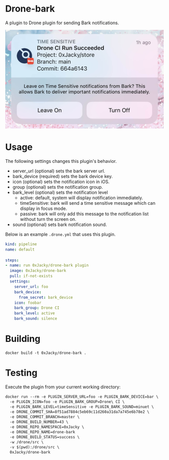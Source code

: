 # Drone-bark
A plugin to Drone plugin for sending Bark notifications.

![Screenshot](screenshot.jpg)

# Usage

The following settings changes this plugin's behavior.

* server_url (optional) sets the bark server url.
* bark_device (required) sets the bark device key.
* icon (optional) sets the notification icon in iOS.
* group (optional) sets the notification group.
* bark_level (optional) sets the notification level
    - active: default, system will display notification immediately.
    - timeSensitive: bark will send a time sensitive message which can display in focus mode.
    - passive: bark will only add this message to the notification list without turn the screen on.
* sound (optional) sets bark notification sound.

Below is an example `.drone.yml` that uses this plugin.

```yaml
kind: pipeline
name: default

steps:
- name: run 0xJacky/drone-bark plugin
  image: 0xJacky/drone-bark
  pull: if-not-exists
  settings:
    server_url: foo
    bark_device: 
      from_secret: bark_device
    icon: foobar
    bark_group: Drone CI
    bark_level: active
    bark_sound: silence
```

# Building
```text
docker build -t 0xJacky/drone-bark .
```

# Testing

Execute the plugin from your current working directory:

```text
docker run --rm -e PLUGIN_SERVER_URL=foo -e PLUGIN_BARK_DEVICE=bar \
  -e PLUGIN_ICON=foo -e PLUGIN_BARK_GROUP=Drone\ CI \
  -e PLUGIN_BARK_LEVEL=timeSensitive -e PLUGIN_BARK_SOUND=minuet \
  -e DRONE_COMMIT_SHA=8f51ad7884c5eb69c11d260a31da7a745e6b78e2 \
  -e DRONE_COMMIT_BRANCH=master \
  -e DRONE_BUILD_NUMBER=43 \
  -e DRONE_REPO_NAMESPACE=0xJacky \
  -e DRONE_REPO_NAME=drone-bark
  -e DRONE_BUILD_STATUS=success \
  -w /drone/src \
  -v $(pwd):/drone/src \
  0xJacky/drone-bark
```
